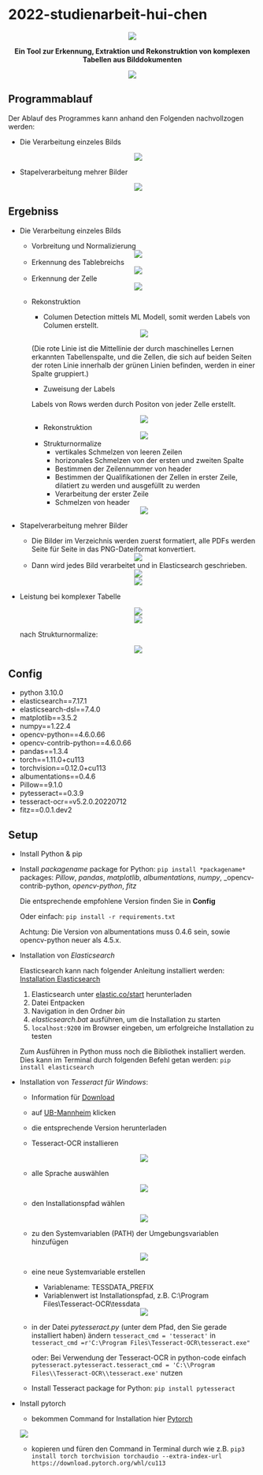 # 2022-studienarbeit-hui-chen

<div align="center"><img src="https://github.com/huichen5796/2022-studienarbeit-hui-chen/blob/main/Abbildungen/title.jpg?raw=true"></div>

**<div align = "center">Ein Tool zur Erkennung, Extraktion und Rekonstruktion von komplexen Tabellen aus Bilddokumenten</div>**

<div align="center"><img src="https://github.com/huichen5796/2022-studienarbeit-hui-chen/blob/main/Abbildungen/ablauf.gif?raw=true"></div>

## Programmablauf
Der Ablauf des Programmes kann anhand den Folgenden  nachvollzogen werden:
- Die Verarbeitung einzeles Bilds

  <div align="center"><img src="https://raw.githubusercontent.com/huichen5796/2022-studienarbeit-hui-chen/ef331e16781c82319720821132f3dacb0779aef3/Abbildungen/programmablauf.svg"></div>


- Stapelverarbeitung mehrer Bilder

  <div align="center"><img src="https://github.com/huichen5796/2022-studienarbeit-hui-chen/raw/main/Abbildungen/stapelverarbeitung.svg"></div>


## Ergebniss
- Die Verarbeitung einzeles Bilds
   - Vorbreitung und Normalizierung

   <div align="center"><img src="https://github.com/huichen5796/2022-studienarbeit-hui-chen/raw/main/Abbildungen/vorverarbeitung.png"></div>

   - Erkennung des Tablebreichs

   <div align="center"><img src="https://github.com/huichen5796/2022-studienarbeit-hui-chen/raw/main/Abbildungen/erkennung.png"></div>

   - Erkennung der Zelle

   <div align="center"><img src="https://github.com/huichen5796/2022-studienarbeit-hui-chen/raw/main/Abbildungen/cell.png"></div>

   - Rekonstruktion
      - Columen Detection mittels ML Modell, somit werden Labels von Columen erstellt.

      <div align="center"><img src="https://github.com/huichen5796/2022-studienarbeit-hui-chen/blob/main/Development/imageSave/table_1_of_test3.png?raw=true"></div>

      (Die rote Linie ist die Mittellinie der durch maschinelles Lernen erkannten Tabellenspalte, und die Zellen, die sich auf beiden Seiten der roten Linie innerhalb der grünen Linien befinden, werden in einer Spalte gruppiert.)

      - Zuweisung der Labels
      
      Labels von Rows werden durch Positon von jeder Zelle erstellt.

      <div align="center"><img src="https://github.com/huichen5796/2022-studienarbeit-hui-chen/raw/main/Abbildungen/labels.jpg"></div>

      - Rekonstruktion

      <div align="center"><img src="https://github.com/huichen5796/2022-studienarbeit-hui-chen/raw/main/Abbildungen/table.jpg"></div>

      - Strukturnormalize
        - vertikales Schmelzen von leeren Zeilen
        - horizonales Schmelzen von der ersten und zweiten Spalte
        - Bestimmen der Zeilennummer von header
        - Bestimmen der Qualifikationen der Zellen in erster Zeile, dilatiert zu werden und ausgefüllt zu werden
        - Verarbeitung der erster Zeile
        - Schmelzen von header

      <div align="center"><img src="https://github.com/huichen5796/2022-studienarbeit-hui-chen/raw/main/Abbildungen/umform.gif"></div>

      

- Stapelverarbeitung mehrer Bilder

   - Die Bilder im Verzeichnis werden zuerst formatiert,  alle PDFs werden Seite für Seite in das PNG-Dateiformat konvertiert.

   <div align="center"><img src="https://github.com/huichen5796/2022-studienarbeit-hui-chen/raw/main/Abbildungen/stapel_vor.jpg"></div>

   - Dann wird jedes Bild verarbeitet und in Elasticsearch geschrieben.

   <div align="center"><img src="https://github.com/huichen5796/2022-studienarbeit-hui-chen/raw/main/Abbildungen/stapelverarbeitung.jpg"></div>

   <div align="center"><img src="https://github.com/huichen5796/2022-studienarbeit-hui-chen/raw/main/Abbildungen/kibana.jpg"></div>

- Leistung bei komplexer Tabelle

  <div align="center"><img src="https://github.com/huichen5796/2022-studienarbeit-hui-chen/raw/main/Development/imageTest/test2.PNG"></div>

  <div align="center"><img src="https://github.com/huichen5796/2022-studienarbeit-hui-chen/raw/main/Abbildungen/komplexbild.jpg"></div>

  nach Strukturnormalize:

  <div align="center"><img src="https://github.com/huichen5796/2022-studienarbeit-hui-chen/raw/main/Abbildungen/sn.jpg"></div>

## Config
- python 3.10.0
- elasticsearch==7.17.1
- elasticsearch-dsl==7.4.0
- matplotlib==3.5.2
- numpy==1.22.4
- opencv-python==4.6.0.66
- opencv-contrib-python==4.6.0.66
- pandas==1.3.4
- torch==1.11.0+cu113
- torchvision==0.12.0+cu113
- albumentations==0.4.6 
- Pillow==9.1.0
- pytesseract==0.3.9
- tesseract-ocr==v5.2.0.20220712
- fitz==0.0.1.dev2

## Setup

- Install Python & pip
- Install *packagename* package for Python: `pip install *packagename*`
  packages: _Pillow_, _pandas_, _matplotlib_, _albumentations_, _numpy_, _opencv-contrib-python, _opencv-python_, _fitz_
  
  Die entsprechende empfohlene Version finden Sie in **Config** 

  Oder einfach: `pip install -r requirements.txt`
  
  Achtung: Die Version von albumentations muss 0.4.6 sein, sowie opencv-python neuer als 4.5.x. 

- Installation von *Elasticsearch*

  Elasticsearch kann nach folgender Anleitung installiert werden: [Installation Elasticsearch](https://youtu.be/Tn6zkPz-qHc?t=553)

  1. Elasticsearch unter [elastic.co/start](https://www.elastic.co/de/start) herunterladen
  2. Datei Entpacken
  3. Navigation in den Ordner *bin*
  4. *elasticsearch.bat* ausführen, um die Installation zu starten
  5. `localhost:9200` im Browser eingeben, um erfolgreiche Installation zu testen

  Zum Ausführen in Python muss noch die Bibliothek installiert werden.
Dies kann im Terminal durch folgenden Befehl getan werden: `pip install elasticsearch`

- Installation von *Tesseract für Windows*:
  - Information für [Download](<https://medium.com/quantrium-tech/installing-and-using-tesseract-4-on-windows-10-4f7930313f82>)
  - auf [UB-Mannheim](https://github.com/UB-Mannheim/tesseract/wiki) klicken
  - die entsprechende Version herunterladen
  - Tesseract-OCR installieren

    <div align="center"><img src="https://github.com/huichen5796/2022-studienarbeit-hui-chen/raw/main/Abbildungen/install0.jpg"></div>

  - alle Sprache auswählen

    <div align="center"><img src="https://github.com/huichen5796/2022-studienarbeit-hui-chen/raw/main/Abbildungen/installtesse.jpg"></div>

  - den Installationspfad wählen
    
    <div align="center"><img src="https://github.com/huichen5796/2022-studienarbeit-hui-chen/raw/main/Abbildungen/install1.jpg"></div>

  - zu den Systemvariablen (PATH) der Umgebungsvariablen hinzufügen

    <div align="center"><img src="https://github.com/huichen5796/2022-studienarbeit-hui-chen/raw/main/Abbildungen/zupathadd.jpg"></div>
    
  - eine neue Systemvariable erstellen
    - Variablename: TESSDATA_PREFIX 
    - Variablenwert ist Installationspfad, z.B. C:\Program Files\Tesseract-OCR\tessdata

    <div align="center"><img src="https://github.com/huichen5796/2022-studienarbeit-hui-chen/raw/main/Abbildungen/tesserdata.jpg"></div>

  - in der Datei _pytesseract.py_ (unter dem Pfad, den Sie gerade installiert haben) ändern `tesseract_cmd = 'tesseract'`  in `tesseract_cmd =r'C:\Program Files\Tesseract-OCR\tesseract.exe"`
    
    oder: Bei Verwendung der Tesseract-OCR in python-code einfach `pytesseract.pytesseract.tesseract_cmd = 'C:\\Program Files\\Tesseract-OCR\\tesseract.exe'` nutzen
  - Install Tesseract package for Python: `pip install pytesseract`

- Install pytorch
  - bekommen Command for Installation hier [Pytorch](https://pytorch.org/get-started/locally/)

  <ddiv align="center"><img src="https://github.com/huichen5796/2022-studienarbeit-hui-chen/raw/main/Abbildungen/pytorch.jpg"></div>
  
  - kopieren und füren den Command in Terminal durch wie z.B. `pip3 install torch torchvision torchaudio --extra-index-url https://download.pytorch.org/whl/cu113`
